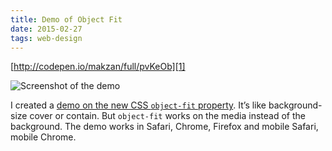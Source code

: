 ```yaml
---
title: Demo of Object Fit
date: 2015-02-27
tags: web-design
---
```



[http://codepen.io/makzan/full/pvKeOb][1]

![Screenshot of the demo](http://cl.ly/image/2c2i293z2w3I/Screen%20Shot%202015-02-27%20at%2012.34.05%20PM.png)

I created a [demo on the new CSS `object-fit` property][1]. It’s like background-size cover or contain. But `object-fit` works on the media instead of the background. The demo works in Safari, Chrome, Firefox and mobile Safari, mobile Chrome.


[1]: http://codepen.io/makzan/full/pvKeOb

